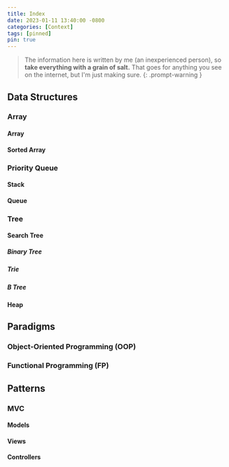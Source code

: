 ```yaml
---
title: Index
date: 2023-01-11 13:40:00 -0800
categories: [Context]
tags: [pinned]
pin: true
---
```

> The information here is written by me (an inexperienced person), so **take everything with a grain of salt.**
> That goes for anything you see on the internet, but I'm just making sure.
{: .prompt-warning }


## Data Structures

### Array

#### Array

#### Sorted Array

### Priority Queue

#### Stack

#### Queue

### Tree

#### Search Tree

##### Binary Tree

##### Trie

##### B Tree

#### Heap

## Paradigms

### Object-Oriented Programming (OOP)

### Functional Programming (FP)

## Patterns

### MVC

#### Models

#### Views

#### Controllers